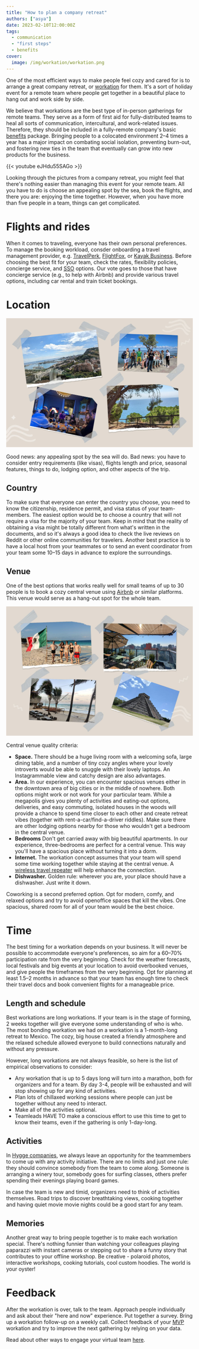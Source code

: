 ```yaml
---
title: "How to plan a company retreat"
authors: ["asya"]
date: 2023-02-10T12:00:00Z
tags:
  - communication
  - "first steps"
  - benefits
cover:
  image: /img/workation/workation.png
---
```


One of the most efficient ways to make people feel cozy and cared for is to arrange a great company retreat, or [workation](https://www.urbandictionary.com/define.php?term=workation) for them. It's a sort of holiday event for a remote team where people get together in a beautiful place to hang out and work side by side.

We believe that workations are the best type of in-person gatherings for remote teams. They serve as a form of first aid for fully-distributed teams to heal all sorts of communication, intercultural, and work-related issues. Therefore, they should be included in a fully-remote company's basic [benefits](https://hygge.work/tags/benefits/) package. Bringing people to a colocated environment 2–4 times a year has a major impact on combating social isolation, preventing burn-out, and fostering new ties in the team that eventually can grow into new products for the business.

{{< youtube eJHdu55SAGo >}}

Looking through the pictures from a company retreat, you might feel that there's nothing easier than managing this event for your remote team. All you have to do is choose an appealing spot by the sea, book the flights, and there you are: enjoying the time together. However, when you have more than five people in a team, things can get complicated.

# Flights and rides

When it comes to traveling, everyone has their own personal preferences. To manage the booking workload, consder onboarding a travel management provider, e.g. [TravelPerk](https://www.travelperk.com/), [FlightFox](https://flightfox.com/), or [Kayak Business](https://www.kayak.com/business). Before choosing the best fit for your team, check the rates, flexibility policies, concierge service, and [SSO](https://en.wikipedia.org/wiki/Single_sign-on) options. Our vote goes to those that have concierge service (e.g., to help with Airbnb) and provide various travel options, including car rental and train ticket bookings.

# Location

![Views](/img/workation/workation-1.jpg)

Good news: any appealing spot by the sea will do. Bad news: you have to consider entry requirements (like visas), flights length and price, seasonal features, things to do, lodging option, and other aspects of the trip.

## Country

To make sure that everyone can enter the country you choose, you need to know the citizenship, residence permit, and visa status of your team-members. The easiest option would be to choose a country that will not require a visa for the majority of your team. Keep in mind that the reality of obtaining a visa might be totally different from what's written in the documents, and so it's always a good idea to check the live reviews on Reddit or other online communities for travelers. Another best practice is to have a local host from your teammates or to send an event coordinator from your team some 10–15 days in advance to explore the surroundings.

## Venue

One of the best options that works really well for small teams of up to 30 people is to book a cozy central venue using [Airbnb](https://airbnb.com/) or similar platforms. This venue would serve as a hang-out spot for the whole team.

![Venues](/img/workation/workation-2.jpg)

Central venue quality criteria:

- **Space.** There should be a huge living room with a welcoming sofa, large dining table, and a number of tiny cozy angles where your lovely introverts would be able to snuggle with their lovely laptops. An Instagrammable view and catchy design are also advantages.
- **Area.** In our experience, you can encounter spacious venues either in the downtown area of big cities or in the middle of nowhere. Both options might work or not work for your particular team. While a megapolis gives you plenty of activities and eating-out options, deliveries, and easy commuting, isolated houses in the woods will provide a chance to spend time closer to each other and create retreat vibes (together with rent-a-car/find-a-driver riddles). Make sure there are other lodging options nearby for those who wouldn't get a bedroom in the central venue.
- **Bedrooms** Don't get carried away with big beautiful apartments. In our experience, three-bedrooms are perfect for a central venue. This way you'll have a spacious place without turning it into a dorm.
- **Internet.** The workation concept assumes that your team will spend some time working together while staying at the central venue. A [wireless travel repeater](https://www.amazon.com/GL-iNet-GL-MT1300-Wireless-Pocket-Sized-Repeater/dp/B08MKZXGBY/) will help enhance the connection.
- **Dishwasher.** Golden rule: wherever you are, your place should have a dishwasher. Just write it down.

Coworking is a second preferred option. Opt for modern, comfy, and relaxed options and try to avoid openoffice spaces that kill the vibes. One spacious, shared room for all of your team would be the best choice.

# Time

The best timing for a workation depends on your business. It will never be possible to accommodate everyone's preferences, so aim for a 60–70% participation rate from the very beginning. Check for the weather forecasts, local festivals and big events at your location to avoid overbooked venues, and give people the timeframes from the very beginning. Opt for planning at least 1.5–2 months in advance so that your team has enough time to check their travel docs and book convenient flights for a manageable price.

## Length and schedule

Best workations are long workations. If your team is in the stage of forming, 2 weeks together will give everyone some understanding of who is who. The most bonding workation we had on a workation is a 1-month-long retreat to Mexico. The cozy, big house created a friendly atmosphere and the relaxed schedule allowed everyone to build connections naturally and without any pressure.

However, long workations are not always feasible, so here is the list of empirical observations to consider:

- Any workation that is up to 5 days long will turn into a marathon, both for organizers and for a team. By day 3-4, people will be exhausted and will stop showing up for any kind of activities.
- Plan lots of chillaxed working sessions where people can just be together without any need to interact.
- Make all of the activities optional.
- Teamleads HAVE TO make a conscious effort to use this time to get to know their teams, even if the gathering is only 1-day-long.

## Activities

In [Hygge companies](https://hygge.work/#hygge-company), we always leave an opportunity for the teammembers to come up with any activity initiative. There are no limits and just one rule: they should convince somebody from the team to come along. Someone is arranging a winery tour, somebody goes for surfing classes, others prefer spending their evenings playing board games.

In case the team is new and timid, organizers need to think of activities themselves. Road trips to discover breathtaking views, cooking together and having quiet movie movie nights could be a good start for any team.

## Memories

Another great way to bring people together is to make each workation special. There's nothing funnier than watching your colleagues playing paparazzi with instant cameras or stepping out to share a funny story that contributes to your offline workshop. Be creative - polaroid photos, interactive workshops, cooking tutorials, cool custom hoodies. The world is your oyster!

# Feedback

After the workation is over, talk to the team. Approach people individually and ask about their "here and now" experience. Put together a survey. Bring up a workation follow-up on a weekly call. Collect feedback of your [MVP](https://hygge.work/remote-work/planning/#mvp) workation and try to improve the next gathering by relying on your data.

Read about other ways to engage your virtual team [here](https://hygge.work/communication/staying-social/).
